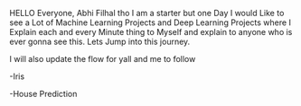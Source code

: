HELLO Everyone, Abhi Filhal tho I am a starter but one Day I would Like to see a Lot of Machine Learning Projects and Deep Learning Projects  where I Explain each and every Minute thing to Myself and explain to anyone who is ever gonna see this. Lets Jump into this journey.


I will also update the flow for yall and me to follow

-Iris

-House Prediction
